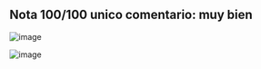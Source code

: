 ## Nota 100/100 unico comentario: muy bien

![image](https://github.com/jporro/AnalisisDeLaInformacion/assets/103942784/4aab973e-dda7-484f-9454-37d610847769)

![image](https://github.com/jporro/AnalisisDeLaInformacion/assets/103942784/1b3c5312-2701-4854-aa6a-e9795e105fc1)
